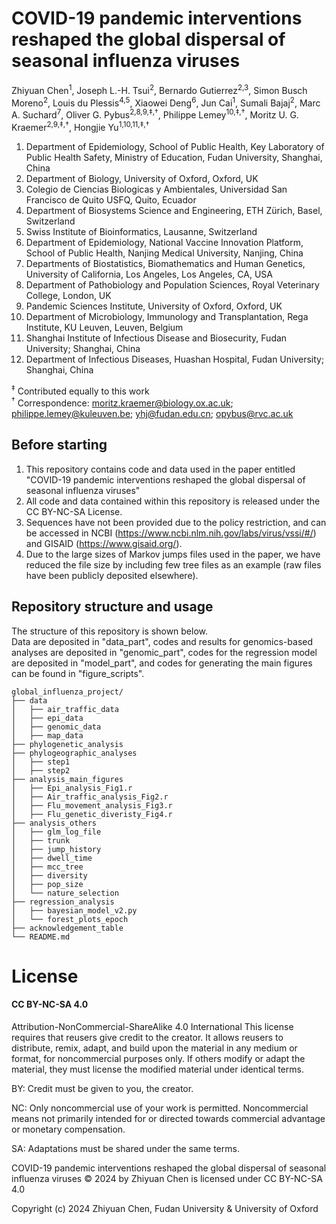 # COVID-19 pandemic interventions reshaped the global dispersal of seasonal influenza viruses

Zhiyuan Chen<sup>1</sup>, Joseph L.-H. Tsui<sup>2</sup>, Bernardo Gutierrez<sup>2,3</sup>, Simon Busch Moreno<sup>2</sup>, Louis du Plessis<sup>4,5</sup>, Xiaowei Deng<sup>6</sup>, Jun Cai<sup>1</sup>, Sumali Bajaj<sup>2</sup>, Marc A. Suchard<sup>7</sup>, Oliver G. Pybus<sup>2,8,9,‡,†</sup>, Philippe Lemey<sup>10,‡,†</sup>, Moritz U. G. Kraemer<sup>2,9,‡,†</sup>, Hongjie Yu<sup>1,10,11,‡,†</sup>

1.	Department of Epidemiology, School of Public Health, Key Laboratory of Public Health Safety, Ministry of Education, Fudan University, Shanghai, China
2.	Department of Biology, University of Oxford, Oxford, UK
3.	Colegio de Ciencias Biologicas y Ambientales, Universidad San Francisco de Quito USFQ, Quito, Ecuador
4.	Department of Biosystems Science and Engineering, ETH Zürich, Basel, Switzerland
5.	Swiss Institute of Bioinformatics, Lausanne, Switzerland
6.	Department of Epidemiology, National Vaccine Innovation Platform, School of Public Health, Nanjing Medical University, Nanjing, China
7.	Departments of Biostatistics, Biomathematics and Human Genetics, University of California, Los Angeles, Los Angeles, CA, USA
8.	Department of Pathobiology and Population Sciences, Royal Veterinary College, London, UK
9.  Pandemic Sciences Institute, University of Oxford, Oxford, UK
10.	Department of Microbiology, Immunology and Transplantation, Rega Institute, KU Leuven, Leuven, Belgium
11.	Shanghai Institute of Infectious Disease and Biosecurity, Fudan University; Shanghai, China
12.	Department of Infectious Diseases, Huashan Hospital, Fudan University; Shanghai, China

<sup>‡</sup> Contributed equally to this work  
<sup>†</sup> Correspondence: moritz.kraemer@biology.ox.ac.uk; philippe.lemey@kuleuven.be; yhj@fudan.edu.cn; opybus@rvc.ac.uk

## Before starting
1. This repository contains code and data used in the paper entitled "COVID-19 pandemic interventions reshaped the global dispersal of seasonal influenza viruses"  
2. All code and data contained within this repository is released under the CC BY-NC-SA License. 
3. Sequences have not been provided due to the policy restriction, and can be accessed in NCBI (https://www.ncbi.nlm.nih.gov/labs/virus/vssi/#/) and GISAID (https://www.gisaid.org/).  
4. Due to the large sizes of Markov jumps files used in the paper, we have reduced the file size by including few tree files as an example (raw files have been publicly deposited elsewhere).

## Repository structure and usage
The structure of this repository is shown below.  
Data are deposited in "data_part", codes and results for genomics-based analyses are deposited in "genomic_part", codes for the regression model are deposited in "model_part", and codes for generating the main figures can be found in "figure_scripts".

```
global_influenza_project/
├── data
│   ├── air_traffic_data
│   ├── epi_data
│   ├── genomic_data
│   ├── map_data
├── phylogenetic_analysis
├── phylogeographic_analyses
│   ├── step1
│   ├── step2
├── analysis_main_figures
│   ├── Epi_analysis_Fig1.r
│   ├── Air_traffic_analysis_Fig2.r
│   ├── Flu_movement_analysis_Fig3.r
│   ├── Flu_genetic_diveristy_Fig4.r
├── analysis_others
│   ├── glm_log_file
│   ├── trunk
│   ├── jump_history
│   ├── dwell_time
│   ├── mcc_tree
│   ├── diversity
│   ├── pop_size
│   └── nature_selection
├── regression_analysis
│   ├── bayesian_model_v2.py
│   └── forest_plots_epoch
├── acknowledgement_table
└── README.md
```

<h1> License </h1>
<h4>CC BY-NC-SA 4.0 </h4>

Attribution-NonCommercial-ShareAlike 4.0 International
This license requires that reusers give credit to the creator. It allows reusers to distribute, remix, adapt, and build upon the material in any medium or format, for noncommercial purposes only. If others modify or adapt the material, they must license the modified material under identical terms.

BY: Credit must be given to you, the creator.

NC: Only noncommercial use of your work is permitted.
Noncommercial means not primarily intended for or directed towards commercial advantage or monetary compensation.

SA: Adaptations must be shared under the same terms.

COVID-19 pandemic interventions reshaped the global dispersal of seasonal influenza viruses © 2024 by Zhiyuan Chen is licensed under CC BY-NC-SA 4.0 

Copyright (c) 2024 Zhiyuan Chen, Fudan University & University of Oxford
